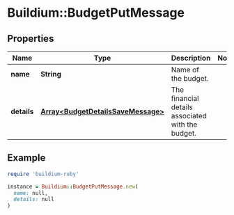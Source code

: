# Buildium::BudgetPutMessage

## Properties

| Name | Type | Description | Notes |
| ---- | ---- | ----------- | ----- |
| **name** | **String** | Name of the budget. |  |
| **details** | [**Array&lt;BudgetDetailsSaveMessage&gt;**](BudgetDetailsSaveMessage.md) | The financial details associated with the budget. |  |

## Example

```ruby
require 'buildium-ruby'

instance = Buildium::BudgetPutMessage.new(
  name: null,
  details: null
)
```

